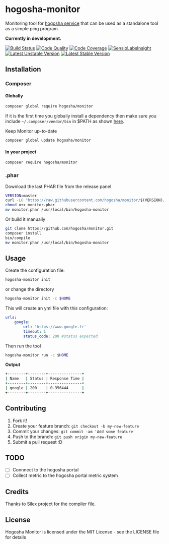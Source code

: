 # hogosha-monitor

Monitoring tool for [hogosha service](https://github.com/hogosha/hogosha) that can be used as a standalone tool as a simple ping program.

**Currently in development.**

[![Build Status](https://img.shields.io/travis/hogosha/monitor.svg?branch=master&style=flat-square)](https://travis-ci.org/hogosha/monitor) [![Code Quality](https://img.shields.io/scrutinizer/g/hogosha/monitor.svg?b=master&style=flat-square)](https://scrutinizer-ci.com/g/hogosha/monitor/?branch=master) [![Code Coverage](https://img.shields.io/coveralls/hogosha/monitor.svg?style=flat-square)](https://coveralls.io/r/hogosha/monitor) [![SensioLabsInsight](https://insight.sensiolabs.com/projects/87bbdd85-2cd8-4556-94c6-5ed9f501cf7d/mini.png)](https://insight.sensiolabs.com/projects/87bbdd85-2cd8-4556-94c6-5ed9f501cf7d) [![Latest Unstable Version](https://poser.pugx.org/hogosha/monitor/v/unstable)](https://packagist.org/packages/hogosha/monitor)
[![Latest Stable Version](https://poser.pugx.org/hogosha/monitor/v/stable)](https://packagist.org/packages/hogosha/monitor)

## Installation

### Composer

#### Globally

```bash
composer global require hogosha/monitor
```

If it is the first time you globally install a dependency then make sure
you include `~/.composer/vendor/bin` in $PATH as shown [here](http://getcomposer.org/doc/03-cli.md#global).

Keep Monitor up-to-date

```bash
composer global update hogosha/monitor
```

#### In your project

```bash
composer require hogosha/monitor
```

### .phar

Download the last PHAR file from the release panel

```bash
VERSION=master
curl -LO "https://raw.githubusercontent.com/hogosha/monitor/$(VERSION)/build/monitor.phar"
chmod u+x monitor.phar
mv monitor.phar /usr/local/bin/hogosha-monitor
```

Or build it manually

```bash
git clone https://github.com/hogosha/monitor.git
composer install
bin/compile
mv monitor.phar /usr/local/bin/hogosha-monitor
```

## Usage

Create the configuration file:

```bash
hogosha-monitor init
```

or change the directory

```bash
hogosha-monitor init -c $HOME
```
This will create an yml file with this configuration:

```yaml
urls:
    google:
        url: 'https://www.google.fr'
        timeout: 1
        status_code: 200 #status expected
```

Then run the tool

```bash
hogosha-monitor run -c $HOME
```

**Output**

```bash
+--------+--------+---------------+
| Name   | Status | Response Time |
+--------+--------+---------------+
| google | 200    | 0.356444      |
+--------+--------+---------------+
```

## Contributing

1. Fork it!
2. Create your feature branch: `git checkout -b my-new-feature`
3. Commit your changes: `git commit -am 'Add some feature'`
4. Push to the branch: `git push origin my-new-feature`
5. Submit a pull request :D

## TODO
- [ ] Connnect to the hogosha portal
- [ ] Collect metric to the hogosha portal metric system

## Credits

Thanks to Silex project for the compiler file.

## License

Hogosha Monitor is licensed under the MIT License - see the LICENSE file for details
